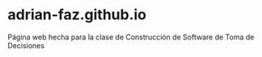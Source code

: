 # adrian-faz.github.io
Página web hecha para la clase de Construcción de Software de Toma de Decisiones

